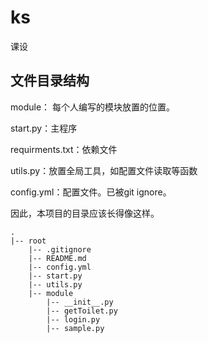 # ks
课设

## 文件目录结构

module： 每个人编写的模块放置的位置。

start.py：主程序

requirments.txt：依赖文件

utils.py：放置全局工具，如配置文件读取等函数

config.yml：配置文件。已被git ignore。

因此，本项目的目录应该长得像这样。

```
.
|-- root
    |-- .gitignore
    |-- README.md
    |-- config.yml
    |-- start.py
    |-- utils.py
    |-- module
        |-- __init__.py
        |-- getToilet.py
        |-- login.py
        |-- sample.py
```
